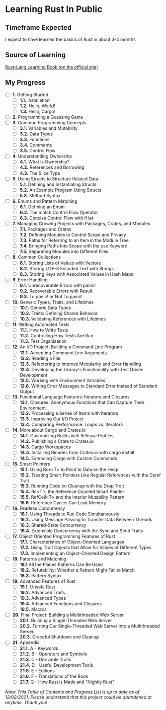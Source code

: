 # Learning Rust In Public
## Timeframe Expected
I expect to have learned the basics of Rust in about 3-4 months

## Source of Learning
[Rust-Lang Learning Book (on the official site)](https://doc.rust-lang.org/book/)

## My Progress
- [ ] **1.** Getting Started
  - [ ] **1.1.** Installation
  - [ ] **1.2.** Hello, World!
  - [ ] **1.3.** Hello, Cargo!
- [ ] **2.** Programming a Guessing Game
- [ ] **3.** Common Programming Concepts
  - [ ] **3.1.** Variables and Mutability
  - [ ] **3.2.** Data Types
  - [ ] **3.3.** Functions
  - [ ] **3.4.** Comments
  - [ ] **3.5.** Control Flow
- [ ] **4.** Understanding Ownership
  - [ ] **4.1.** What is Ownership?
  - [ ] **4.2.** References and Borrowing
  - [ ] **4.3.** The Slice Type
- [ ] **5.** Using Structs to Structure Related Data
  - [ ] **5.1.** Defining and Instantiating Structs
  - [ ] **5.2.** An Example Program Using Structs
  - [ ] **5.3.** Method Syntax
- [ ] **6.** Enums and Pattern Matching
  - [ ] **6.1.** Defining an Enum
  - [ ] **6.2.** The match Control Flow Operator
  - [ ] **6.3.** Concise Control Flow with if let
- [ ] **7.** Managing Growing Projects with Packages, Crates, and Modules
  - [ ] **7.1.** Packages and Crates
  - [ ] **7.2.** Defining Modules to Control Scope and Privacy
  - [ ] **7.3.** Paths for Referring to an Item in the Module Tree
  - [ ] **7.4.** Bringing Paths Into Scope with the use Keyword
  - [ ] **7.5.** Separating Modules into Different Files
- [ ] **8.** Common Collections
  - [ ] **8.1.** Storing Lists of Values with Vectors
  - [ ] **8.2.** Storing UTF-8 Encoded Text with Strings
  - [ ] **8.3.** Storing Keys with Associated Values in Hash Maps
- [ ] **9.** Error Handling
  - [ ] **9.1.** Unrecoverable Errors with panic!
  - [ ] **9.2.** Recoverable Errors with Result
  - [ ] **9.3.** To panic! or Not To panic!
- [ ] **10.** Generic Types, Traits, and Lifetimes
  - [ ] **10.1.** Generic Data Types
  - [ ] **10.2.** Traits: Defining Shared Behavior
  - [ ] **10.3.** Validating References with Lifetimes
- [ ] **11.** Writing Automated Tests
  - [ ] **11.1.** How to Write Tests
  - [ ] **11.2.** Controlling How Tests Are Run
  - [ ] **11.3.** Test Organization
- [ ] **12.** An I/O Project: Building a Command Line Program
  - [ ] **12.1.** Accepting Command Line Arguments
  - [ ] **12.2.** Reading a File
  - [ ] **12.3.** Refactoring to Improve Modularity and Error Handling
  - [ ] **12.4.** Developing the Library's Functionality with Test Driven Development
  - [ ] **12.5.** Working with Environment Variables
  - [ ] **12.6.** Writing Error Messages to Standard Error Instead of Standard Output
- [ ] **13.** Functional Language Features: Iterators and Closures
  - [ ] **13.1.** Closures: Anonymous Functions that Can Capture Their Environment
  - [ ] **13.2.** Processing a Series of Items with Iterators
  - [ ] **13.3.** Improving Our I/O Project
  - [ ] **13.4.** Comparing Performance: Loops vs. Iterators
- [ ] **14.** More about Cargo and Crates.io
  - [ ] **14.1.** Customizing Builds with Release Profiles
  - [ ] **14.2.** Publishing a Crate to Crates.io
  - [ ] **14.3.** Cargo Workspaces
  - [ ] **14.4.** Installing Binaries from Crates.io with cargo install
  - [ ] **14.5.** Extending Cargo with Custom Commands
- [ ] **15.** Smart Pointers
  - [ ] **15.1.** Using Box\<T\> to Point to Data on the Heap
  - [ ] **15.2.** Treating Smart Pointers Like Regular References with the Deref Trait
  - [ ] **15.3.** Running Code on Cleanup with the Drop Trait
  - [ ] **15.4.** Rc\<T\>, the Reference Counted Smart Pointer
  - [ ] **15.5.** RefCell\<T\> and the Interior Mutability Pattern
  - [ ] **15.6.** Reference Cycles Can Leak Memory
- [ ] **16.** Fearless Concurrency
  - [ ] **16.1.** Using Threads to Run Code Simultaneously
  - [ ] **16.2.** Using Message Passing to Transfer Data Between Threads
  - [ ] **16.3.** Shared-State Concurrency
  - [ ] **16.4.** Extensible Concurrency with the Sync and Send Traits
- [ ] **17.** Object Oriented Programming Features of Rust
  - [ ] **17.1.** Characteristics of Object-Oriented Languages
  - [ ] **17.2.** Using Trait Objects that Allow for Values of Different Types
  - [ ] **17.3.** Implementing an Object-Oriented Design Pattern
- [ ] **18.** Patterns and Matching
  - [ ] **18.1** All the Places Patterns Can Be Used
  - [ ] **18.2.** Refutability: Whether a Pattern Might Fail to Match
  - [ ] **18.3.** Pattern Syntax
- [ ] **19.** Advanced Features of Rust
  - [ ] **19.1.** Unsafe Rust
  - [ ] **19.2.** Advanced Traits
  - [ ] **19.3.** Advanced Types
  - [ ] **19.4.** Advanced Functions and Closures
  - [ ] **19.5.** Macros
- [ ] **20.** Final Project: Building a Multithreaded Web Server
  - [ ] **20.1.** Building a Single-Threaded Web Server
  - [ ] **20.2.** Turning Our Single-Threaded Web Server into a Multithreaded Server
  - [ ] **20.3.** Graceful Shutdown and Cleanup
- [ ] **21.** Appendix
  - [ ] **21.1.** A - Keywords
  - [ ] **21.2.** B - Operators and Symbols
  - [ ] **21.3.** C - Derivable Traits
  - [ ] **21.4.** D - Useful Development Tools
  - [ ] **21.5.** E - Editions
  - [ ] **21.6.** F - Translations of the Book
  - [ ] **21.7.** G - How Rust is Made and "Nightly Rust"

*Note: This Table of Contents and Progress List is up to date as of 12/02/2021, Please understand that this project could be abandoned at anytime. Thank you!*